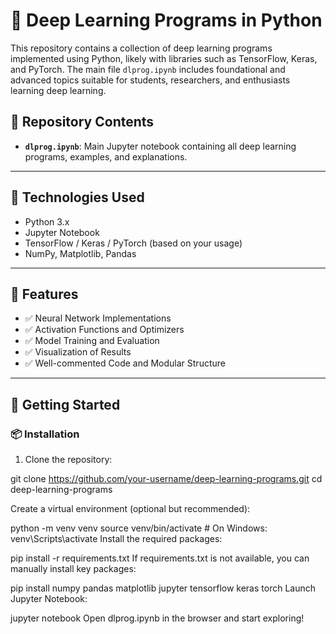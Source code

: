 # 🧠 Deep Learning Programs in Python

This repository contains a collection of deep learning programs implemented using Python, likely with libraries such as TensorFlow, Keras, and PyTorch. The main file `dlprog.ipynb` includes foundational and advanced topics suitable for students, researchers, and enthusiasts learning deep learning.

## 📁 Repository Contents

- **`dlprog.ipynb`**: Main Jupyter notebook containing all deep learning programs, examples, and explanations.

---

## 🧰 Technologies Used

- Python 3.x  
- Jupyter Notebook  
- TensorFlow / Keras / PyTorch (based on your usage)  
- NumPy, Matplotlib, Pandas

---

## 🚀 Features

- ✅ Neural Network Implementations
- ✅ Activation Functions and Optimizers
- ✅ Model Training and Evaluation
- ✅ Visualization of Results
- ✅ Well-commented Code and Modular Structure

---

## 🏁 Getting Started

### 📦 Installation

1. Clone the repository:

git clone https://github.com/your-username/deep-learning-programs.git
cd deep-learning-programs

Create a virtual environment (optional but recommended):

python -m venv venv
source venv/bin/activate  # On Windows: venv\Scripts\activate
Install the required packages:


pip install -r requirements.txt
If requirements.txt is not available, you can manually install key packages:


pip install numpy pandas matplotlib jupyter tensorflow keras torch
Launch Jupyter Notebook:


jupyter notebook
Open dlprog.ipynb in the browser and start exploring!

